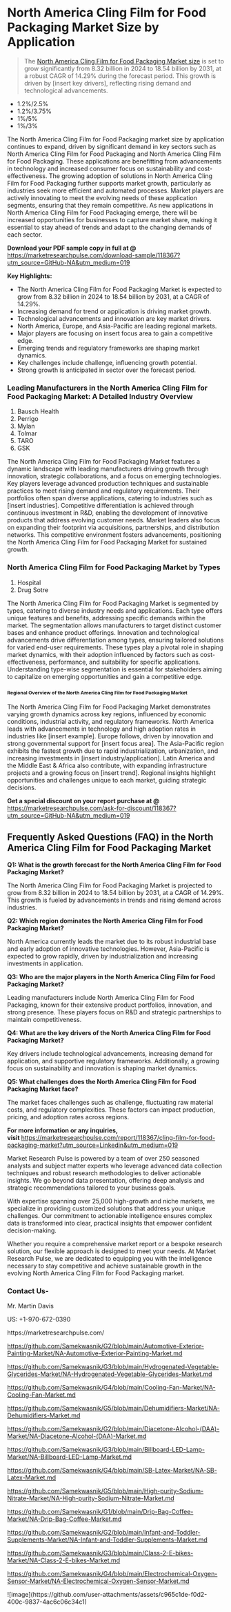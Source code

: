 <h1>North America Cling Film for Food Packaging Market&nbsp;Size by Application</h1><blockquote><p>The <a href="https://marketresearchpulse.com/download-sample/118367?utm_source=GitHub-NA&amp;utm_medium=019">North America Cling Film for Food Packaging Market size</a> is set to grow significantly from 8.32 billion in 2024 to 18.54 billion by 2031, at a robust CAGR of 14.29% during the forecast period. This growth is driven by [insert key drivers], reflecting rising demand and technological advancements.</p></blockquote><ul><li>1.2%/2.5% <li> 1.2%/3.75% <li> 1%/5% <li> 1%/3%</li></ul><p>The North America Cling Film for Food Packaging market size by application continues to expand, driven by significant demand in key sectors such as North America Cling Film for Food Packaging and North America Cling Film for Food Packaging. These applications are benefitting from advancements in technology and increased consumer focus on sustainability and cost-effectiveness. The growing adoption of solutions in North America Cling Film for Food Packaging further supports market growth, particularly as industries seek more efficient and automated processes. Market players are actively innovating to meet the evolving needs of these application segments, ensuring that they remain competitive. As new applications in North America Cling Film for Food Packaging emerge, there will be increased opportunities for businesses to capture market share, making it essential to stay ahead of trends and adapt to the changing demands of each sector.</p><p><strong>Download your PDF sample copy in full at @ </strong><a href="https://marketresearchpulse.com/download-sample/118367?utm_source=GitHub-NA&amp;utm_medium=019">https://marketresearchpulse.com/download-sample/118367?utm_source=GitHub-NA&amp;utm_medium=019</a></p><p><strong>Key Highlights: </strong></p><ul><li>The North America Cling Film for Food Packaging Market is expected to grow from 8.32 billion in 2024 to 18.54 billion by 2031, at a CAGR of 14.29%.</li><li>Increasing demand for trend or application is driving market growth.</li><li>Technological advancements and innovation are key market drivers.</li><li>North America, Europe, and Asia-Pacific are leading regional markets.</li><li>Major players are focusing on insert focus area to gain a competitive edge.</li><li>Emerging trends and regulatory frameworks are shaping market dynamics.</li><li>Key challenges include challenge, influencing growth potential.</li><li>Strong growth is anticipated in sector over the forecast period.</li></ul><h3>Leading Manufacturers in the North America Cling Film for Food Packaging Market: A Detailed Industry Overview</h3><ol><li>Bausch Health</li><li>Perrigo</li><li>Mylan</li><li>Tolmar</li><li>TARO</li><li>GSK</li></ol><div class="flex max-w-full flex-col flex-grow"><div class="min-h-8 text-message flex w-full flex-col items-end gap-2 whitespace-normal break-words [.text-message+&amp;]:mt-5" dir="auto" data-message-author-role="assistant" data-message-id="fd8432e4-4910-450d-b182-61b7bfb0a01f" data-message-model-slug="gpt-4o"><div class="flex w-full flex-col gap-1 empty:hidden first:pt-[3px]"><div class="markdown prose w-full break-words dark:prose-invert light"><p>The North America Cling Film for Food Packaging Market features a dynamic landscape with leading manufacturers driving growth through innovation, strategic collaborations, and a focus on emerging technologies. Key players leverage advanced production techniques and sustainable practices to meet rising demand and regulatory requirements. Their portfolios often span diverse applications, catering to industries such as [insert industries]. Competitive differentiation is achieved through continuous investment in R&amp;D, enabling the development of innovative products that address evolving customer needs. Market leaders also focus on expanding their footprint via acquisitions, partnerships, and distribution networks. This competitive environment fosters advancements, positioning the North America Cling Film for Food Packaging Market for sustained growth.</p></div></div></div></div><h3>North America Cling Film for Food Packaging Market by Types</h3><ol><li>Hospital <li> Drug Sotre</li></ol><div class="flex max-w-full flex-col flex-grow"><div class="min-h-8 text-message flex w-full flex-col items-end gap-2 whitespace-normal break-words [.text-message+&amp;]:mt-5" dir="auto" data-message-author-role="assistant" data-message-id="084470be-0bb7-4664-bddf-5156b4f41249" data-message-model-slug="gpt-4o-mini"><div class="flex w-full flex-col gap-1 empty:hidden first:pt-[3px]"><div class="markdown prose w-full break-words dark:prose-invert light"><p>The North America Cling Film for Food Packaging Market is segmented by types, catering to diverse industry needs and applications. Each type offers unique features and benefits, addressing specific demands within the market. The segmentation allows manufacturers to target distinct customer bases and enhance product offerings. Innovation and technological advancements drive differentiation among types, ensuring tailored solutions for varied end-user requirements. These types play a pivotal role in shaping market dynamics, with their adoption influenced by factors such as cost-effectiveness, performance, and suitability for specific applications. Understanding type-wise segmentation is essential for stakeholders aiming to capitalize on emerging opportunities and gain a competitive edge.</p></div></div></div></div><h3><span style="font-size: 11px;">Regional Overview of the North America Cling Film for Food Packaging Market</span></h3><div class="flex max-w-full flex-col flex-grow"><div class="min-h-8 text-message flex w-full flex-col items-end gap-2 whitespace-normal break-words [.text-message+&amp;]:mt-5" dir="auto" data-message-author-role="assistant" data-message-id="e9038762-ce64-4e30-91c9-9bd413514231" data-message-model-slug="gpt-4o-mini"><div class="flex w-full flex-col gap-1 empty:hidden first:pt-[3px]"><div class="markdown prose w-full break-words dark:prose-invert light"><p>The North America Cling Film for Food Packaging Market demonstrates varying growth dynamics across key regions, influenced by economic conditions, industrial activity, and regulatory frameworks. North America leads with advancements in technology and high adoption rates in industries like [insert example]. Europe follows, driven by innovation and strong governmental support for [insert focus area]. The Asia-Pacific region exhibits the fastest growth due to rapid industrialization, urbanization, and increasing investments in [insert industry/application]. Latin America and the Middle East &amp; Africa also contribute, with expanding infrastructure projects and a growing focus on [insert trend]. Regional insights highlight opportunities and challenges unique to each market, guiding strategic decisions.</p></div></div></div></div><p><strong>Get a special discount on your report purchase at @ </strong><a href="https://marketresearchpulse.com/ask-for-discount/118367?utm_source=GitHub-NA&amp;utm_medium=019">https://marketresearchpulse.com/ask-for-discount/118367?utm_source=GitHub-NA&amp;utm_medium=019</a></p><h2>Frequently Asked Questions (FAQ) in the North America Cling Film for Food Packaging Market</h2><p><strong>Q1: What is the growth forecast for the North America Cling Film for Food Packaging Market?</strong></p><p>The North America Cling Film for Food Packaging Market is projected to grow from 8.32 billion in 2024 to 18.54 billion by 2031, at a CAGR of 14.29%. This growth is fueled by advancements in trends and rising demand across industries.</p><p><strong>Q2: Which region dominates the North America Cling Film for Food Packaging Market?</strong></p><p>North America currently leads the market due to its robust industrial base and early adoption of innovative technologies. However, Asia-Pacific is expected to grow rapidly, driven by industrialization and increasing investments in application.</p><p><strong>Q3: Who are the major players in the North America Cling Film for Food Packaging Market?</strong></p><p>Leading manufacturers include North America Cling Film for Food Packaging, known for their extensive product portfolios, innovation, and strong presence. These players focus on R&amp;D and strategic partnerships to maintain competitiveness.</p><p><strong>Q4: What are the key drivers of the North America Cling Film for Food Packaging Market?</strong></p><p>Key drivers include technological advancements, increasing demand for application, and supportive regulatory frameworks. Additionally, a growing focus on sustainability and innovation is shaping market dynamics.</p><p><strong>Q5: What challenges does the North America Cling Film for Food Packaging Market face?</strong></p><p>The market faces challenges such as challenge, fluctuating raw material costs, and regulatory complexities. These factors can impact production, pricing, and adoption rates across regions.</p><p><strong>For more information or any inquiries, visit&nbsp;</strong><a href="https://marketresearchpulse.com/report/118367/cling-film-for-food-packaging-market?utm_source=Linkedin&utm_medium=019">https://marketresearchpulse.com/report/118367/cling-film-for-food-packaging-market?utm_source=Linkedin&utm_medium=019</a></p><p>Market Research Pulse is powered by a team of over 250 seasoned analysts and subject matter experts who leverage advanced data collection techniques and robust research methodologies to deliver actionable insights. We go beyond data presentation, offering deep analysis and strategic recommendations tailored to your business goals.</p><p>With expertise spanning over 25,000 high-growth and niche markets, we specialize in providing customized solutions that address your unique challenges. Our commitment to actionable intelligence ensures complex data is transformed into clear, practical insights that empower confident decision-making.</p><p>Whether you require a comprehensive market report or a bespoke research solution, our flexible approach is designed to meet your needs. At Market Research Pulse, we are dedicated to equipping you with the intelligence necessary to stay competitive and achieve sustainable growth in the evolving North America Cling Film for Food Packaging market.</p><h3><strong>Contact Us-</strong></h3><p>Mr. Martin Davis</p><p>US: +1-970-672-0390</p><p>https://marketresearchpulse.com/</p><p><a href="https://github.com/Samekwasnik/G2/blob/main/Automotive-Exterior-Painting-Market/NA-Automotive-Exterior-Painting-Market.md">https://github.com/Samekwasnik/G2/blob/main/Automotive-Exterior-Painting-Market/NA-Automotive-Exterior-Painting-Market.md</a></p><p><a href="https://github.com/Samekwasnik/G3/blob/main/Hydrogenated-Vegetable-Glycerides-Market/NA-Hydrogenated-Vegetable-Glycerides-Market.md">https://github.com/Samekwasnik/G3/blob/main/Hydrogenated-Vegetable-Glycerides-Market/NA-Hydrogenated-Vegetable-Glycerides-Market.md</a></p><p><a href="https://github.com/Samekwasnik/G4/blob/main/Cooling-Fan-Market/NA-Cooling-Fan-Market.md">https://github.com/Samekwasnik/G4/blob/main/Cooling-Fan-Market/NA-Cooling-Fan-Market.md</a></p><p><a href="https://github.com/Samekwasnik/G5/blob/main/Dehumidifiers-Market/NA-Dehumidifiers-Market.md">https://github.com/Samekwasnik/G5/blob/main/Dehumidifiers-Market/NA-Dehumidifiers-Market.md</a></p><p><a href="https://github.com/Samekwasnik/G2/blob/main/Diacetone-Alcohol-(DAA)-Market/NA-Diacetone-Alcohol-(DAA)-Market.md">https://github.com/Samekwasnik/G2/blob/main/Diacetone-Alcohol-(DAA)-Market/NA-Diacetone-Alcohol-(DAA)-Market.md</a></p><p><a href="https://github.com/Samekwasnik/G3/blob/main/Billboard-LED-Lamp-Market/NA-Billboard-LED-Lamp-Market.md">https://github.com/Samekwasnik/G3/blob/main/Billboard-LED-Lamp-Market/NA-Billboard-LED-Lamp-Market.md</a></p><p><a href="https://github.com/Samekwasnik/G4/blob/main/SB-Latex-Market/NA-SB-Latex-Market.md">https://github.com/Samekwasnik/G4/blob/main/SB-Latex-Market/NA-SB-Latex-Market.md</a></p><p><a href="https://github.com/Samekwasnik/G5/blob/main/High-purity-Sodium-Nitrate-Market/NA-High-purity-Sodium-Nitrate-Market.md">https://github.com/Samekwasnik/G5/blob/main/High-purity-Sodium-Nitrate-Market/NA-High-purity-Sodium-Nitrate-Market.md</a></p><p><a href="https://github.com/Samekwasnik/G1/blob/main/Drip-Bag-Coffee-Market/NA-Drip-Bag-Coffee-Market.md">https://github.com/Samekwasnik/G1/blob/main/Drip-Bag-Coffee-Market/NA-Drip-Bag-Coffee-Market.md</a></p><p><a href="https://github.com/Samekwasnik/G2/blob/main/Infant-and-Toddler-Supplements-Market/NA-Infant-and-Toddler-Supplements-Market.md">https://github.com/Samekwasnik/G2/blob/main/Infant-and-Toddler-Supplements-Market/NA-Infant-and-Toddler-Supplements-Market.md</a></p><p><a href="https://github.com/Samekwasnik/G3/blob/main/Class-2-E-bikes-Market/NA-Class-2-E-bikes-Market.md">https://github.com/Samekwasnik/G3/blob/main/Class-2-E-bikes-Market/NA-Class-2-E-bikes-Market.md</a></p><p><a href="https://github.com/Samekwasnik/G4/blob/main/Electrochemical-Oxygen-Sensor-Market/NA-Electrochemical-Oxygen-Sensor-Market.md">https://github.com/Samekwasnik/G4/blob/main/Electrochemical-Oxygen-Sensor-Market/NA-Electrochemical-Oxygen-Sensor-Market.md</a></p>
![image](https://github.com/user-attachments/assets/c965c1de-f0d2-400c-9837-4ac6c06c34c1)
